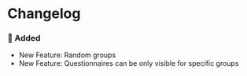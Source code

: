 # Changelog

### 🚀 Added

- New Feature: Random groups
- New Feature: Questionnaires can be only visible for specific groups
